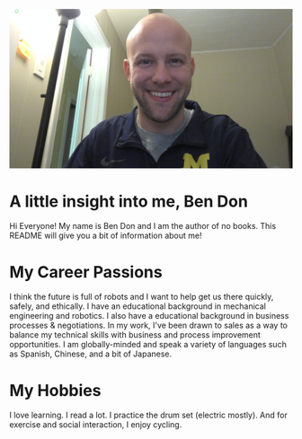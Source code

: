 ![headshot](WIN_20210121_18_33_34_Pro.jpg)

# A little insight into me, Ben Don
Hi Everyone! My name is Ben Don and I am the author of no books. This README will give you a bit of information about me!

# My Career Passions
I think the future is full of robots and I want to help get us there quickly, safely, and ethically. I have an educational background in mechanical engineering and robotics. I also have a educational background in business processes & negotiations. In my work, I've been drawn to sales as a way to balance my technical skills with business and process improvement opportunities. I am globally-minded and speak a variety of languages such as Spanish, Chinese, and a bit of Japanese.

# My Hobbies
I love learning. I read a lot. I practice the drum set (electric mostly). And for exercise and social interaction, I enjoy cycling.
